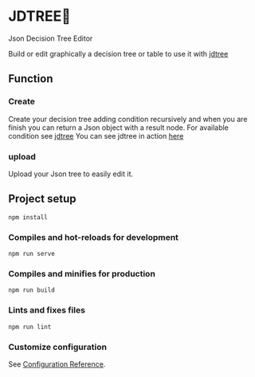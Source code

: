 #  JDTREE🌴
Json Decision Tree Editor

Build or edit graphically a decision tree or table to use it with [jdtree](https://github.com/mattskinosix/jdtree)

## Function
### Create
Create your decision tree adding condition recursively and when you are finish you can return a Json object with a result node.
For available condition see [jdtree](https://github.com/mattskinosix/jdtree)
You can see jdtree in action [here](https://newagent-43b28.web.app/#/) 
### upload
Upload your Json tree to easily edit it.

## Project setup
```
npm install
```

### Compiles and hot-reloads for development
```
npm run serve
```

### Compiles and minifies for production
```
npm run build
```

### Lints and fixes files
```
npm run lint
```

### Customize configuration
See [Configuration Reference](https://cli.vuejs.org/config/).
